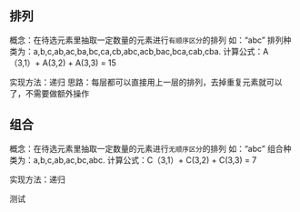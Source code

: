 ## 排列
概念：在待选元素里抽取一定数量的元素进行`有顺序区分`的排列
如：“abc”
排列种类为：a,b,c,ab,ac,ba,bc,ca,cb,abc,acb,bac,bca,cab,cba.
计算公式：A（3,1）+ A(3,2) + A(3,3) = 15

实现方法：递归
思路：每层都可以直接用上一层的排列，去掉重复元素就可以了，不需要做额外操作


## 组合
概念：在待选元素里抽取一定数量的元素进行`无顺序区分`的排列
如：“abc”
组合种类为：a,b,c,ab,ac,bc,abc.
计算公式：C（3,1）+ C(3,2) + C(3,3) = 7

实现方法：递归


测试